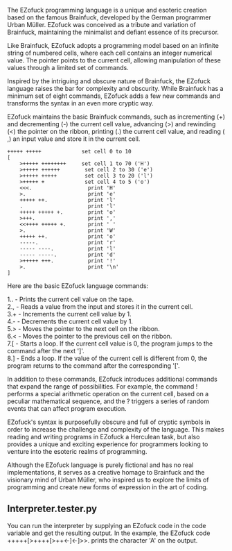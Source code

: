 The EZofuck programming language is a unique and esoteric creation based on the famous Brainfuck, developed by the German programmer Urban Müller. EZofuck was conceived as a tribute and variation of Brainfuck, maintaining the minimalist and defiant essence of its precursor.

Like Brainfuck, EZofuck adopts a programming model based on an infinite string of numbered cells, where each cell contains an integer numerical value. The pointer points to the current cell, allowing manipulation of these values ​​through a limited set of commands.

Inspired by the intriguing and obscure nature of Brainfuck, the EZofuck language raises the bar for complexity and obscurity. While Brainfuck has a minimum set of eight commands, EZofuck adds a few new commands and transforms the syntax in an even more cryptic way.

EZofuck maintains the basic Brainfuck commands, such as incrementing (+) and decrementing (-) the current cell value, advancing (>) and rewinding (<) the pointer on the ribbon, printing (.) the current cell value, and reading ( ,) an input value and store it in the current cell.

```
+++++ +++++             set cell 0 to 10
[
    >+++++ ++++++++     set cell 1 to 70 ('H')
    >+++++ ++++++        set cell 2 to 30 ('e')
    >+++++ +++++         set cell 3 to 20 ('l')
    >+++++ +             set cell 4 to 5 ('o')
    <<<.                  print 'H'
    >.                    print 'e'
    +++++ ++.             print 'l'
    .                     print 'l'
    +++++ +++++ +.        print 'o'
    >+++.                 print ','
    <<++++ +++++ +.       print ' '
    >.                    print 'W'
    +++++ ++.             print 'o'
    -----.                print 'r'
    ----- ----.           print 'l'
    ----- -----.          print 'd'
    >+++++ +++.           print '!'
    >.                    print '\n'
]
```
Here are the basic EZofuck language commands:

1.. - Prints the current cell value on the tape.<br>
2., - Reads a value from the input and stores it in the current cell.<br>
3.+ - Increments the current cell value by 1.<br>
4.- - Decrements the current cell value by 1.<br>
5.> - Moves the pointer to the next cell on the ribbon.<br>
6.< - Moves the pointer to the previous cell on the ribbon.<br>
7.[ - Starts a loop. If the current cell value is 0, the program jumps to the command after the next ']'.<br>
8.] - Ends a loop. If the value of the current cell is different from 0, the program returns to the command after the corresponding '['.<br>

In addition to these commands, EZofuck introduces additional commands that expand the range of possibilities. For example, the command ! performs a special arithmetic operation on the current cell, based on a peculiar mathematical sequence, and the ? triggers a series of random events that can affect program execution.

EZofuck's syntax is purposefully obscure and full of cryptic symbols in order to increase the challenge and complexity of the language. This makes reading and writing programs in EZofuck a Herculean task, but also provides a unique and exciting experience for programmers looking to venture into the esoteric realms of programming.

Although the EZofuck language is purely fictional and has no real implementations, it serves as a creative homage to Brainfuck and the visionary mind of Urban Müller, who inspired us to explore the limits of programming and create new forms of expression in the art of coding.

## Interpreter.tester.py

You can run the interpreter by supplying an EZofuck code in the code variable and get the resulting output. In the example, the EZofuck code +++++[>++++[>++<-]<-]>>. prints the character 'A' on the output.
